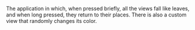 The application in which, when pressed briefly, all the views fall like leaves, and when long pressed, they return to their places. There is also a custom view that randomly changes its color.
